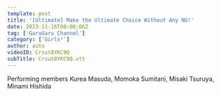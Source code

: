 ```yaml
---
template: post
title: '[Ultimate] Make the Ultimate Choice Without Any NG!'
date: 2023-11-16T08:00:06Z
tag: ['GaruGaru Channel']
category: ['Girls²']
author: auto 
videoID: Crsut8YKC9Q
subTitle: Crsut8YKC9Q.vtt
---
```

Performing members
Kurea Masuda, Momoka Sumitani, Misaki Tsuruya, Minami Hishida

